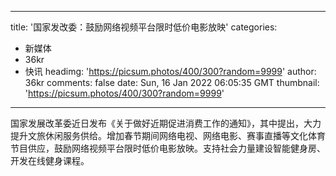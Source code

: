 
---
title: '国家发改委：鼓励网络视频平台限时低价电影放映'
categories: 
 - 新媒体
 - 36kr
 - 快讯
headimg: 'https://picsum.photos/400/300?random=9999'
author: 36kr
comments: false
date: Sun, 16 Jan 2022 06:05:35 GMT
thumbnail: 'https://picsum.photos/400/300?random=9999'
---

<div>   
国家发展改革委近日发布《关于做好近期促进消费工作的通知》，其中提出，大力提升文旅休闲服务供给。增加春节期间网络电视、网络电影、赛事直播等文化体育节目供应，鼓励网络视频平台限时低价电影放映。支持社会力量建设智能健身房、开发在线健身课程。  
</div>
            